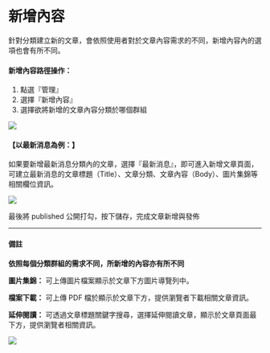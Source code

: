 # 新增內容
針對分類建立新的文章，會依照使用者對於文章內容需求的不同，新增內容內的選項也會有所不同。
#### 新增內容路徑操作：
1. 點選『管理』
2. 選擇『新增內容』
3. 選擇欲將新增的文章內容分類於哪個群組

![](/_image/manage/creat-content.png)


#### 【以最新消息為例：】  
如果要新增最新消息分類內的文章，選擇『最新消息』，即可進入新增文章頁面，可建立最新消息的文章標題（Title）、文章分類、文章內容（Body）、圖片集錦等相關欄位資訊。  

![](/_image/manage/creat.png)
  
最後將 published 公開打勾，按下儲存，完成文章新增與發佈

-------- 
#### 備註
**依照每個分類群組的需求不同，所新增的內容亦有所不同**

**圖片集錦：**
可上傳圖片檔案顯示於文章下方圖片導覽列中。

**檔案下載：**
可上傳 PDF 檔於顯示於文章下方，提供瀏覽者下載相關文章資訊。

**延伸閱讀：**
可透過文章標題關鍵字搜尋，選擇延伸閱讀文章，顯示於文章頁面最下方，提供瀏覽者相關資訊。

![](/_image/manage/creat-f.png)
